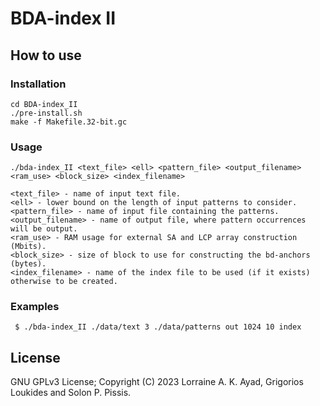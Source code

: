 BDA-index II
===

How to use
----------

### Installation

```
cd BDA-index_II
./pre-install.sh
make -f Makefile.32-bit.gc
```

### Usage

```
./bda-index_II <text_file> <ell> <pattern_file> <output_filename> <ram_use> <block_size> <index_filename>

<text_file> - name of input text file.
<ell> - lower bound on the length of input patterns to consider. 
<pattern_file> - name of input file containing the patterns.
<output_filename> - name of output file, where pattern occurrences will be output.
<ram_use> - RAM usage for external SA and LCP array construction (Mbits).
<block_size> - size of block to use for constructing the bd-anchors (bytes).
<index_filename> - name of the index file to be used (if it exists) otherwise to be created.
```

### Examples

```
 $ ./bda-index_II ./data/text 3 ./data/patterns out 1024 10 index
```

License
-------

GNU GPLv3 License; Copyright (C) 2023 Lorraine A. K. Ayad, Grigorios Loukides and Solon P. Pissis.

